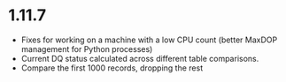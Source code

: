 # 1.11.7

* Fixes for working on a machine with a low CPU count (better MaxDOP management for Python processes)
* Current DQ status calculated across different table comparisons.
* Compare the first 1000 records, dropping the rest
